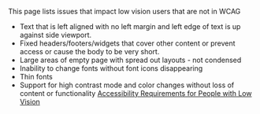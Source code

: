This page lists issues that impact low vision users that are not in WCAG

* Text that is left aligned with no left margin and left edge of text is up against side viewport.
* Fixed headers/footers/widgets that cover other content or prevent access or cause the body to be very short.
* Large areas of empty page with spread out layouts - not condensed
* Inability to change fonts without font icons disappearing
* Thin fonts
* Support for high contrast mode and color changes without loss of content or functionality
[Accessibility Requirements for People with Low Vision](https://www.w3.org/TR/low-vision-needs/)

